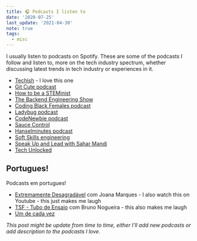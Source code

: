 ```yaml
---
title: 🎧 Podcasts I listen to
date: '2020-07-25'
last_update: '2021-04-30'
note: true
tags:
  - misc
---
```


I usually listen to podcasts on Spotify. These are some of the podcasts I follow and listen to, more on the tech industry spectrum, whether discussing latest trends in tech industry or experiences in it.

- [Techish](http://www.techishpod.com/) - I love this one
- [Git Cute podcast](https://gitcutepodcast.com/)
- [How to be a STEMinist](https://podcast.tiffanydawson.co/)
- [The Backend Engineering Show](https://www.husseinnasser.com/p/podcast.html)
- [Coding Black Females podcast](https://codingblackfemales.com/podcast)
- [Ladybug podcast](https://ladybug.dev)
- [CodeNewbie podcast](https://www.codenewbie.org/podcast)
- [Sauce Control](https://podcasts.apple.com/ca/podcast/sauce-control/id1527090126)
- [Hanselminutes podcast](https://www.hanselminutes.com/)
- [Soft Skills engineering](https://softskills.audio/)
- [Speak Up and Lead with Sahar Mandi](https://saharmandi.com/podcast/)
- [Tech Unlocke‪d‬](https://podcasts.apple.com/us/podcast/tech-unlocked/id1488455514)

## Portugues!

Podcasts em portugues!

- [Extremamente Desagradável](https://open.spotify.com/show/6NhXT8X7ps2AxjbPeInidM) com Joana Marques - I also watch this on Youtube - this just makes me laugh
- [TSF - Tubo de Ensaio](https://open.spotify.com/show/03b85TmHF8sJ2YlIxGA2zG) com Bruno Nogueira - this also makes me laugh
- [Um de cada vez](https://open.spotify.com/show/5fHrUSq5aU650sdhLrdhYg)


_This post might be update from time to time, either I'll add new podcasts or add description to the podcasts I love._
